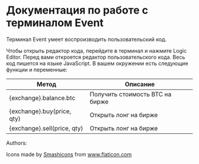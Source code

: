 # Документация по работе с терминалом Event
Терминал Event умеет воспроизводить пользовательский код.

Чтобы открыть редактор кода, перейдите в терминал и нажмите Logic Editor. Перед вами откроется редактор пользовательского кода.
Весь код пишется на языке JavaScript. В вашем окружении есть следующие функции и переменные:

| Метод  | Описание |
| ------------- | ------------- |
| {exchange}.balance.btc  | Получить стоимость BTC на бирже |
| {exchange}.buy(price, qty)  | Открыть лонг на бирже |
| {exchange}.sell(price, qty)  | Открыть лонг на бирже |


Authors: 
<div>Icons made by <a href="https://www.flaticon.com/authors/smashicons" title="Smashicons">Smashicons</a> from <a href="https://www.flaticon.com/" title="Flaticon">www.flaticon.com</a></div>